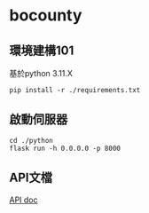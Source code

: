 # bocounty

## 環境建構101

基於python 3.11.X

```shell
pip install -r ./requirements.txt
```

## 啟動伺服器

```shell
cd ./python
flask run -h 0.0.0.0 -p 8000
```

## API文檔

[API doc](./api_doc)

